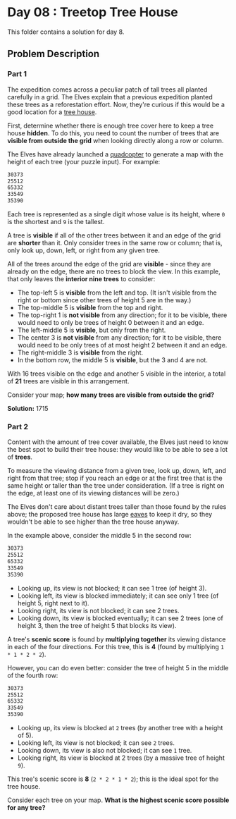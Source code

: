 # Day 08 : Treetop Tree House

This folder contains a solution for day 8.

## Problem Description

### Part 1

The expedition comes across a peculiar patch of tall trees all planted carefully in a grid. The Elves explain that a previous expedition planted these trees as a reforestation effort. Now, they're curious if this would be a good location for a [tree house](https://en.wikipedia.org/wiki/Tree_house).

First, determine whether there is enough tree cover here to keep a tree house **hidden**. To do this, you need to count the number of trees that are **visible from outside the grid** when looking directly along a row or column.

The Elves have already launched a [quadcopter](https://en.wikipedia.org/wiki/Quadcopter) to generate a map with the height of each tree (your puzzle input). For example:

```bash
30373
25512
65332
33549
35390
```

Each tree is represented as a single digit whose value is its height, where ```0``` is the shortest and ```9``` is the tallest.

A tree is **visible** if all of the other trees between it and an edge of the grid are **shorter** than it. Only consider trees in the same row or column; that is, only look up, down, left, or right from any given tree.

All of the trees around the edge of the grid are **visible** - since they are already on the edge, there are no trees to block the view. In this example, that only leaves the **interior nine trees** to consider:

  * The top-left 5 is **visible** from the left and top. (It isn't visible from the right or bottom since other trees of height 5 are in the way.)
  * The top-middle 5 is **visible** from the top and right.
  * The top-right 1 is **not visible** from any direction; for it to be visible, there would need to only be trees of height 0 between it and an edge.
  * The left-middle 5 is **visible**, but only from the right.
  * The center 3 is **not visible** from any direction; for it to be visible, there would need to be only trees of at most height 2 between it and an edge.
  * The right-middle 3 is **visible** from the right.
  * In the bottom row, the middle 5 is **visible**, but the 3 and 4 are not.

With 16 trees visible on the edge and another 5 visible in the interior, a total of **21** trees are visible in this arrangement.

Consider your map; **how many trees are visible from outside the grid?**

**Solution:** 1715

### Part 2

Content with the amount of tree cover available, the Elves just need to know the best spot to build their tree house: they would like to be able to see a lot of **trees**.

To measure the viewing distance from a given tree, look up, down, left, and right from that tree; stop if you reach an edge or at the first tree that is the same height or taller than the tree under consideration. (If a tree is right on the edge, at least one of its viewing distances will be zero.)

The Elves don't care about distant trees taller than those found by the rules above; the proposed tree house has large [eaves](https://en.wikipedia.org/wiki/Eaves) to keep it dry, so they wouldn't be able to see higher than the tree house anyway.

In the example above, consider the middle 5 in the second row:

```bash
30373
25512
65332
33549
35390
```

  * Looking up, its view is not blocked; it can see 1 tree (of height 3).
  * Looking left, its view is blocked immediately; it can see only 1 tree (of height 5, right next to it).
  * Looking right, its view is not blocked; it can see 2 trees.
  * Looking down, its view is blocked eventually; it can see 2 trees (one of height 3, then the tree of height 5 that blocks its view).

A tree's **scenic score** is found by **multiplying together** its viewing distance in each of the four directions. For this tree, this is **4** (found by multiplying ```1 * 1 * 2 * 2```).

However, you can do even better: consider the tree of height 5 in the middle of the fourth row:

```bash
30373
25512
65332
33549
35390
```

  * Looking up, its view is blocked at ```2``` trees (by another tree with a height of 5).
  * Looking left, its view is not blocked; it can see ```2``` trees.
  * Looking down, its view is also not blocked; it can see ```1``` tree.
  * Looking right, its view is blocked at 2 trees (by a massive tree of height ```9```).

This tree's scenic score is **8** (```2 * 2 * 1 * 2```); this is the ideal spot for the tree house.

Consider each tree on your map. **What is the highest scenic score possible for any tree?**